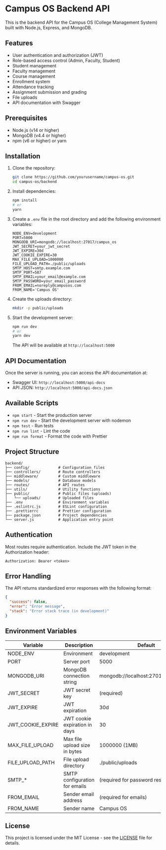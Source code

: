 # Campus OS Backend API

This is the backend API for the Campus OS (College Management System) built with Node.js, Express, and MongoDB.

## Features

- User authentication and authorization (JWT)
- Role-based access control (Admin, Faculty, Student)
- Student management
- Faculty management
- Course management
- Enrollment system
- Attendance tracking
- Assignment submission and grading
- File uploads
- API documentation with Swagger

## Prerequisites

- Node.js (v14 or higher)
- MongoDB (v4.4 or higher)
- npm (v6 or higher) or yarn

## Installation

1. Clone the repository:
   ```bash
   git clone https://github.com/yourusername/campus-os.git
   cd campus-os/backend
   ```

2. Install dependencies:
   ```bash
   npm install
   # or
   yarn
   ```

3. Create a `.env` file in the root directory and add the following environment variables:
   ```env
   NODE_ENV=development
   PORT=5000
   MONGODB_URI=mongodb://localhost:27017/campus_os
   JWT_SECRET=your_jwt_secret
   JWT_EXPIRE=30d
   JWT_COOKIE_EXPIRE=30
   MAX_FILE_UPLOAD=1000000
   FILE_UPLOAD_PATH=./public/uploads
   SMTP_HOST=smtp.example.com
   SMTP_PORT=587
   SMTP_EMAIL=your_email@example.com
   SMTP_PASSWORD=your_email_password
   FROM_EMAIL=noreply@campusos.com
   FROM_NAME='Campus OS'
   ```

4. Create the uploads directory:
   ```bash
   mkdir -p public/uploads
   ```

5. Start the development server:
   ```bash
   npm run dev
   # or
   yarn dev
   ```

   The API will be available at `http://localhost:5000`

## API Documentation

Once the server is running, you can access the API documentation at:
- Swagger UI: `http://localhost:5000/api-docs`
- API JSON: `http://localhost:5000/api-docs.json`

## Available Scripts

- `npm start` - Start the production server
- `npm run dev` - Start the development server with nodemon
- `npm test` - Run tests
- `npm run lint` - Lint the code
- `npm run format` - Format the code with Prettier

## Project Structure

```
backend/
├── config/             # Configuration files
├── controllers/        # Route controllers
├── middleware/         # Custom middleware
├── models/             # Database models
├── routes/             # API routes
├── utils/              # Utility functions
├── public/             # Public files (uploads)
│   └── uploads/        # Uploaded files
├── .env                # Environment variables
├── .eslintrc.js        # ESLint configuration
├── .prettierrc         # Prettier configuration
├── package.json        # Project dependencies
└── server.js           # Application entry point
```

## Authentication

Most routes require authentication. Include the JWT token in the Authorization header:

```
Authorization: Bearer <token>
```

## Error Handling

The API returns standardized error responses with the following format:

```json
{
  "success": false,
  "error": "Error message",
  "stack": "Error stack trace (in development)"
}
```

## Environment Variables

| Variable | Description | Default |
|----------|-------------|---------|
| NODE_ENV | Environment | development |
| PORT | Server port | 5000 |
| MONGODB_URI | MongoDB connection string | mongodb://localhost:27017/campus_os |
| JWT_SECRET | JWT secret key | (required) |
| JWT_EXPIRE | JWT expiration | 30d |
| JWT_COOKIE_EXPIRE | JWT cookie expiration in days | 30 |
| MAX_FILE_UPLOAD | Max file upload size in bytes | 1000000 (1MB) |
| FILE_UPLOAD_PATH | File upload directory | ./public/uploads |
| SMTP_* | SMTP configuration for emails | (required for password reset) |
| FROM_EMAIL | Sender email address | (required for emails) |
| FROM_NAME | Sender name | Campus OS |

## License

This project is licensed under the MIT License - see the [LICENSE](LICENSE) file for details.
